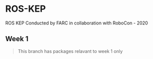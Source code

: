 # ROS-KEP
ROS KEP Conducted by FARC in collaboration with RoboCon - 2020

## Week 1

> This branch has packages relavant to week 1 only
